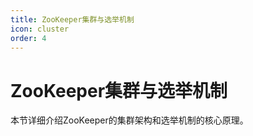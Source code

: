 ```yaml
---
title: ZooKeeper集群与选举机制
icon: cluster
order: 4
---
```


# ZooKeeper集群与选举机制

本节详细介绍ZooKeeper的集群架构和选举机制的核心原理。
